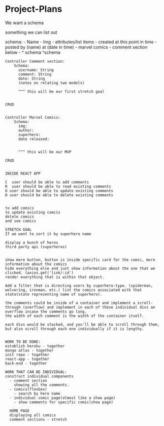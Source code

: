 # Project-Plans


We want a schema 

something we can list out 

  schema: 
    - Name 
    - Img 
    - attributes/list items 
    - created at this point in time 
    - posted by (name) at (date in time)
    - marvel comics - comment section below 
    - ^ schema        ^schema 
    
    Controller Comment section:
        Schema: 
          username: String
          comment: String 
          date: String
          (notes on relating two models)
          
          ^^^ this will be our first stretch goal
          
            
    CRUD
    
    
    Controller Marvel Comics:
        Schema: 
          img:
          author:
          superhero:
          date released:
          
          
          ^^^ this will be our MVP 
    
    CRUD
    
    
    INSIDE REACT APP
    
    C  user should be able to add comments
    R  user should be able to read existing comments
    U user should be able to update existing comments
    D user should be able to delete existing comments
    
    
    to add comics 
    to update existing comcis 
    delete comics
    and see comics
    
    STRETCH GOAL 
    If we want to sort it by superhero name 
    
    display a bunch of heros 
    third party api (superheros)
    
    
    show more button, button is inside specific card for the comic, more information about the comics
    hide everything else and just show information about the one that we clicked. (axios.get('link/:id')
    render everything that is within that object. 
    
    Add a filter that is directing users by superhero-type. (spiderman, wolvering, ironman, etc.) list the comics associated with that state(state representing name of superhero).
    
    the comments could be inside of a container and implement a scroll-through (overflow) and implement in each of those individual divs an overflow incase the comments go long. 
    the width of each comment is the width of the container itself. 
    
    each divs would be stacked, and you'll be able to scroll through them, but also scroll through each one individually if it is lengthy. 
    
    
    WORK TO BE DONE:
    establish heroku - together 
    mongo atlas - together 
    init repo - together 
    react-app - together 
    back-end - together 
    
    WORK THAT CAN BE INDIVIDUAL:
    construct individual components
      - comment section 
        showing all the comments. 
      - comics(flexbox)
        - search by hero name
      - individual comic page(almost like a show page)
        - show comments for specific comic(show page)
      
      HOME PAGE
      displaying all comics 
      comment sections - stretch
    
    
    
